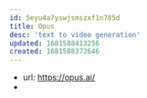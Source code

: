 ```yaml
---
id: 5eyu4a7yswjsmszxf1n785d
title: Opus
desc: 'text to video generation'
updated: 1681588413256
created: 1681588372646
---
```


- url: https://opus.ai/
- 